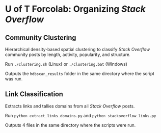 # U of T Forcolab: Organizing *Stack Overflow*

## Community Clustering
Hierarchical density-based spatial clustering to classify *Stack Overflow* community posts by length, activity, popularity, and structure.

Run `./clustering.sh` (Linux) or `./clustering.bat` (Windows)

Outputs the `hdbscan_results` folder in the same directory where the script was run.

## Link Classification
Extracts links and tallies domains from all *Stack Overflow* posts.

Run `python extract_links_domains.py` and `python stackoverflow_links.py`

Outputs 4 files in the same directory where the scripts were run.
